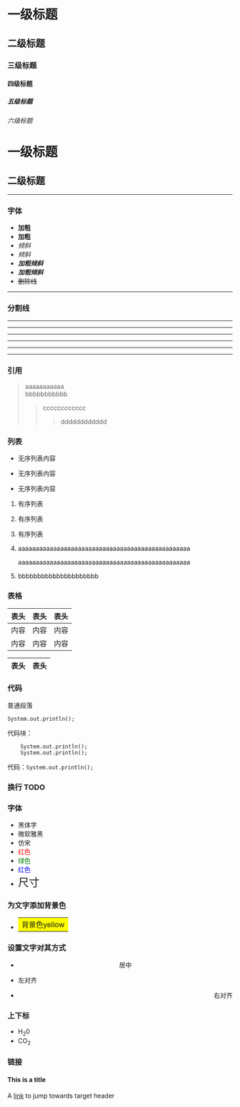 # 一级标题
## 二级标题
### 三级标题
#### 四级标题
##### 五级标题
###### 六级标题

一级标题
=

二级标题
-
---

### 字体
* **加粗**
* __加粗__
* *倾斜*
* _倾斜_
* ***加粗倾斜***
* ___加粗倾斜___
* ~~删除线~~
---

### 分割线
***
* * *
**********
---
- - -
---------------

### 引用
> aaaaaaaaaaa \
> bbbbbbbbbbb
>> cccccccccccc
>>> dddddddddddd

### 列表
- 无序列表内容
+ 无序列表内容
* 无序列表内容

1. 有序列表
2. 有序列表
3. 有序列表

1. aaaaaaaaaaaaaaaaaaaaaaaaaaaaaaaaaaaaaaaaaaaaaaaaa
   
   aaaaaaaaaaaaaaaaaaaaaaaaaaaaaaaaaaaaaaaaaaaaaaaaa

2. bbbbbbbbbbbbbbbbbbbbb


### 表格
表头|表头|表头
---|:---:|---:
内容|内容|内容
内容|内容|内容

表头|表头
:---|---:


### 代码
普通段落

    System.out.println();

代码块：
```
    System.out.println();
    System.out.println();
```

代码：`System.out.println();`

### 换行 TODO
### 字体
* <font face="黑体">黑体字</font>
* <font face="微软雅黑">微软雅黑</font>
* <font face="仿宋">仿宋</font>
* <font color="red">红色</font>
* <font color=#008000>绿色</font>
* <font color=blue>红色</font>
* <font size=5>尺寸</font>

### 为文字添加背景色
* <table><tr><td bgcolor=yellow>背景色yellow</td></tr></table>

### 设置文字对其方式
* <center>居中</center>
* <p align="left">左对齐</center>
* <p align="right">右对齐</center>

### 上下标
* H<sub>2</sub>0
* CO<sub>2</sub> 

### 链接

#### This is a title

A [link](#this-is-a-title) to jump towards target header
